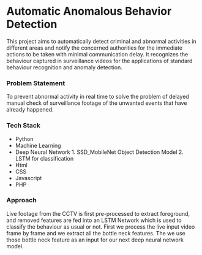 
# Automatic Anomalous Behavior Detection



This project aims to automatically detect criminal and abnormal activities in different areas and notify the concerned authorities for the immediate actions to be taken with minimal communication delay.
It recognizes the behaviour captured in surveillance videos for the applications of standard behaviour recognition and anomaly detection.


### Problem Statement

To prevent abnormal activity in
real time to solve the problem of delayed manual check of
surveillance footage of the unwanted events that have already
happened.


### Tech Stack

  - Python
  - Machine Learning
- Deep Neural Network 
        1. SSD_MobileNet Object Detection Model
        2. LSTM for classification
- Html
- CSS
- Javascript
- PHP


### Approach

Live footage from the CCTV is first pre-processed to extract
foreground, and removed features are fed into an LSTM Network
which is used to classify the behaviour as usual or not.
First we process the live input video frame by frame and we extract all the bottle neck features.
The we use those bottle neck feature as an input for our next deep neural network model.
